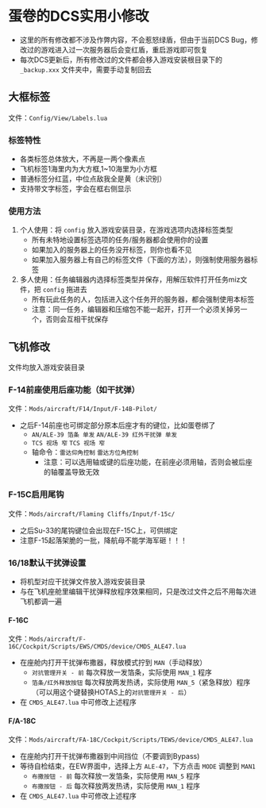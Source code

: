 # 蛋卷的DCS实用小修改
- 这里的所有修改都不涉及作弊内容，不会惹怒绿盾，但由于当前DCS Bug，修改过的游戏进入过一次服务器后会变红盾，重启游戏即可恢复
- 每次DCS更新后，所有修改过的文件都会移入游戏安装根目录下的 `_backup.xxx` 文件夹中，需要手动复制回去

## 大框标签 
文件：`Config/View/Labels.lua`
### 标签特性
- 各类标签总体放大，不再是一两个像素点
- 飞机标签1海里内为大方框,1~10海里为小方框
- 普通标签分红蓝，中位点敌我全是黄（未识别）
- 支持带文字标签，字会在框右侧显示

### 使用方法
1. 个人使用：将 `config` 放入游戏安装目录，在游戏选项内选择标签类型
   - 所有未特地设置标签选项的任务/服务器都会使用你的设置
   - 如果加入的服务器上的任务没开标签，则你也看不见
   - 如果加入服务器上有自己的标签文件（下面的方法），则强制使用服务器标签
2. 多人使用：任务编辑器内选择标签类型并保存，用解压软件打开任务miz文件，把 `config` 拖进去
   - 所有玩此任务的人，包括进入这个任务开的服务器，都会强制使用本标签
   - 注意：同一任务，编辑器和压缩包不能一起开，打开一个必须关掉另一个，否则会互相干扰保存
   
## 飞机修改
文件均放入游戏安装目录

### F-14前座使用后座功能（如干扰弹）
文件：`Mods/aircraft/F14/Input/F-14B-Pilot/`
- 之后F-14前座也可绑定部分原本后座才有的键位，比如蛋卷绑了
  - `AN/ALE-39 箔条 单发` `AN/ALE-39 红外干扰弹 单发`
  - `TCS 视场 窄` `TCS 视场 窄`
  - 轴命令：`雷达仰角控制` `雷达方位角控制`
    - 注意：可以选用轴或键的后座功能，在前座必须用轴，否则会被后座的轴覆盖导致无效
    
### F-15C启用尾钩
文件：`Mods/aircraft/Flaming Cliffs/Input/f-15c/`
- 之后Su-33的尾钩键位会出现在F-15C上，可供绑定
- 注意F-15起落架脆的一批，降航母不能学海军砸！！！
    
### 16/18默认干扰弹设置
- 将机型对应干扰弹文件放入游戏安装目录
- 与在飞机座舱里编辑干扰弹释放程序效果相同，只是改过文件之后不用每次进飞机都调一遍
#### F-16C
文件：`Mods/aircraft/F-16C/Cockpit/Scripts/EWS/CMDS/device/CMDS_ALE47.lua`
- 在座舱内打开干扰弹布撒器，释放模式拧到 `MAN`（手动释放）
   - `对抗管理开关 - 前` 每次释放一发箔条，实际使用 `MAN_1` 程序
   - `箔条/红外释放按钮` 每次释放两发热诱，实际使用 `MAN_5`（紧急释放）程序（可以用这个键替换HOTAS上的`对抗管理开关 - 后`）
-  在 `CMDS_ALE47.lua` 中可修改上述程序

#### F/A-18C
文件：`Mods/aircraft/FA-18C/Cockpit/Scripts/TEWS/device/CMDS_ALE47.lua`
- 在座舱内打开干扰弹布撒器到中间挡位（不要调到Bypass)
- 等待自检结束，在EW界面中，选择上方 `ALE-47`，下方点击 `MODE` 调整到 `MAN1`
   - `布撒按钮 - 前` 每次释放一发箔条，实际使用 `MAN_5` 程序
   - `布撒按钮 - 后` 每次释放两发热诱，实际使用 `MAN_1` 程序
-  在 `CMDS_ALE47.lua` 中可修改上述程序

